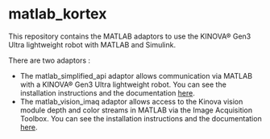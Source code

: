 # matlab_kortex

This repository contains the MATLAB adaptors to use the KINOVA® Gen3 Ultra lightweight robot with MATLAB and Simulink.

There are two adaptors : 
- The matlab_simplified_api adaptor allows communication via MATLAB with a KINOVA® Gen3 Ultra lightweight robot. You can see the installation instructions and the documentation [here](https://github.com/Kinovarobotics/matlab_kortex/blob/master/simplified_api/README.md).
- The matlab_vision_imaq adaptor allows access to the Kinova vision module depth and color streams in MATLAB via the Image Acquisition Toolbox. You can see the installation instructions and the documentation [here](https://github.com/Kinovarobotics/matlab_kortex/blob/master/vision_imaq/README.md).